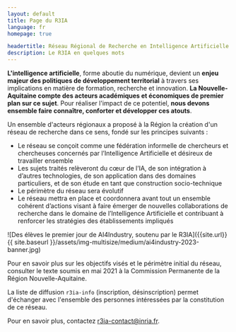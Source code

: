 ```yaml
---
layout: default
title: Page du R3IA
language: fr 
homepage: true

headertitle: Réseau Régional de Recherche en Intelligence Artificielle
description: Le R3IA en quelques mots
---
```



**L'intelligence artificielle**, forme aboutie du numérique, devient un **enjeu majeur des politiques de développement territorial** à travers ses implications en matière de formation, recherche et innovation. **La Nouvelle-Aquitaine compte des acteurs académiques et économiques de premier plan sur ce sujet**. Pour réaliser l'impact de ce potentiel, **nous devons ensemble faire connaître, conforter et développer ces atouts**.

Un ensemble d'acteurs régionaux a proposé à la Région la création d'un réseau de recherche dans ce sens, fondé sur les principes suivants :

- Le réseau se conçoit comme une fédération informelle de chercheurs et chercheuses concernés par l’Intelligence Artificielle et désireux de travailler ensemble
- Les sujets traités relèveront du cœur de l’IA, de son intégration à d’autres technologies, de son application dans des domaines particuliers, et de son étude en tant que construction socio-technique
- Le périmètre du réseau sera évolutif
- Le réseau mettra en place et coordonnera avant tout un ensemble cohérent d’actions visant à faire émerger de nouvelles collaborations de recherche dans le domaine de l’Intelligence Artificielle et contribuant à renforcer les stratégies des établissements impliqués

![Des élèves le premier jour de AI4Industry, soutenu par le R3IA]({{site.url}}{{ site.baseurl }}/assets/img-multisize/medium/ai4industry-2023-banner.jpg)

Pour en savoir plus sur les objectifs visés et le périmètre initial du réseau, consulter le texte soumis en mai 2021 à la Commission Permanente de la Région Nouvelle-Aquitaine.

La liste de diffusion `r3ia-info` (inscription, désinscription) permet d'échanger avec l'ensemble des personnes intéressées par la constitution de ce réseau.

Pour en savoir plus, contactez r3ia-contact@inria.fr.
